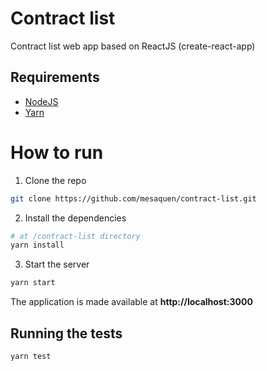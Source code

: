 # Contract list

Contract list web app based on ReactJS (create-react-app)

## Requirements

- [NodeJS](https://nodejs.org/en/download/)
- [Yarn](https://classic.yarnpkg.com/en/)

# How to run

1. Clone the repo
```sh
git clone https://github.com/mesaquen/contract-list.git
```

2. Install the dependencies
```sh
# at /contract-list directory
yarn install
```

3. Start the server
```sh
yarn start
```

The application is made available at **http://localhost:3000**

## Running the tests

```
yarn test
```